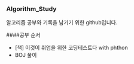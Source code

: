### Algorithm_Study

알고리즘 공부와 기록을 남기기 위한 github입니다.

####공부 순서

* [책] 이것이 취업을 위한 코딩테스트다 with phthon
* BOJ 풀이 


